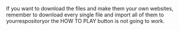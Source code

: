 If you want to download the files and make them your own websites, remember to
download every single file and import all of them to yourrespositoryor the HOW
TO PLAY button is not going to work.
